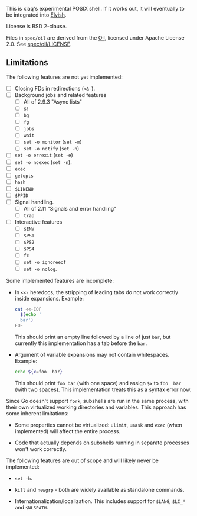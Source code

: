 This is xiaq's experimental POSIX shell. If it works out, it will eventually
to be integrated into [Elvish](https://github.com/elves/elvish).

License is BSD 2-clause.

Files in `spec/oil` are derived from the
[Oil](https://github.com/oilshell/oil), licensed under Apache License 2.0. See
[spec/oil/LICENSE](spec/oil/LICENSE).

## Limitations

The following features are not yet implemented:

* [ ] Closing FDs in redirections (`<&-`).
* [ ] Background jobs and related features
    * [ ] All of 2.9.3 "Async lists"
    * [ ] `$!`
    * [ ] `bg`
    * [ ] `fg`
    * [ ] `jobs`
    * [ ] `wait`
    * [ ] `set -o monitor` (`set -m`)
    * [ ] `set -o notify` (`set -n`)
* [ ] `set -o errexit` (`set -e`)
* [ ] `set -o noexec` (`set -n`).
* [ ] `exec`
* [ ] `getopts`
* [ ] `hash`
* [ ] `$LINENO`
* [ ] `$PPID`
* [ ] Signal handling.
    * [ ] All of 2.11 "Signals and error handling"
    * [ ] `trap`
* [ ] Interactive features
    * [ ] `$ENV`
    * [ ] `$PS1`
    * [ ] `$PS2`
    * [ ] `$PS4`
    * [ ] `fc`
    * [ ] `set -o ignoreeof`
    * [ ] `set -o nolog`.

Some implemented features are incomplete:

- In `<<-` heredocs, the stripping of leading tabs do not work correctly inside
  expansions. Example:

  ```sh
  cat <<-EOF
    $(echo '
    bar')
  EOF
  ```

  This should print an empty line followed by a line of just `bar`, but
  currently this implementation has a tab before the `bar`.

- Argument of variable expansions may not contain whitespaces. Example:

  ```sh
  echo ${x=foo  bar}
  ```

  This should print `foo bar` (with one space) and assign `$x` to `foo  bar`
  (with two spaces). This implementation treats this as a syntax error now.

Since Go doesn't support `fork`, subshells are run in the same process, with
their own virtualized working directories and variables. This approach has some
inherent limitations:

- Some properties cannot be virtualized: `ulimit`, `umask` and `exec` (when
  implemented) will affect the entire process.

- Code that actually depends on subshells running in separate processes won't
  work correctly.

The following features are out of scope and will likely never be implemented:

- `set -h`.

- `kill` and `newgrp` - both are widely available as standalone commands.

- Internationalization/localization. This includes support for `$LANG`, `$LC_*`
  and `$NLSPATH`.
